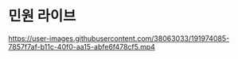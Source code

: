 # 민원 라이브
https://user-images.githubusercontent.com/38063033/191974085-7857f7af-b11c-40f0-aa15-abfe6f478cf5.mp4
